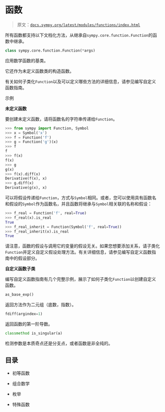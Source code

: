 # 函数

> 原文：[`docs.sympy.org/latest/modules/functions/index.html`](https://docs.sympy.org/latest/modules/functions/index.html)

所有函数都支持以下文档化方法，从继承自`sympy.core.function.Function`的函数中继承。

```py
class sympy.core.function.Function(*args)
```

应用数学函数的基类。

它还作为未定义函数类的构造函数。

有关如何子类化`Function`以及可以定义哪些方法的详细信息，请参见编写自定义函数指南。

示例

**未定义函数**

要创建未定义函数，请将函数名的字符串传递给`Function`。

```py
>>> from sympy import Function, Symbol
>>> x = Symbol('x')
>>> f = Function('f')
>>> g = Function('g')(x)
>>> f
f
>>> f(x)
f(x)
>>> g
g(x)
>>> f(x).diff(x)
Derivative(f(x), x)
>>> g.diff(x)
Derivative(g(x), x) 
```

可以将假设传递给`Function`，方式与`Symbol`相同。或者，您可以使用具有函数名和假设的`Symbol`作为函数名，并且函数将继承与`Symbol`相关联的名称和假设：

```py
>>> f_real = Function('f', real=True)
>>> f_real(x).is_real
True
>>> f_real_inherit = Function(Symbol('f', real=True))
>>> f_real_inherit(x).is_real
True 
```

请注意，函数的假设与调用它的变量的假设无关。如果您想要添加关系，请子类化`Function`并定义自定义假设处理方法。有关详细信息，请参见编写自定义函数指南中的假设部分。

**自定义函数子类**

编写自定义函数指南有几个完整示例，展示了如何子类化`Function`以创建自定义函数。

```py
as_base_exp()
```

返回方法作为二元组（底数，指数）。

```py
fdiff(argindex=1)
```

返回函数的第一阶导数。

```py
classmethod is_singular(a)
```

检测参数是本质奇点还是分支点，或者函数是非全纯的。

## 目录

+   初等函数

+   组合数学

+   枚举

+   特殊函数
